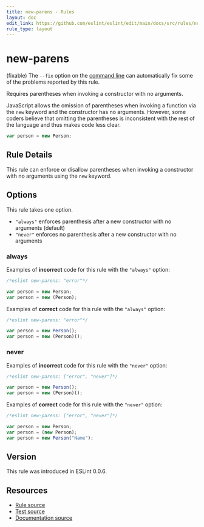 ```yaml
---
title: new-parens - Rules
layout: doc
edit_link: https://github.com/eslint/eslint/edit/main/docs/src/rules/new-parens.md
rule_type: layout
---
```

<!-- Note: No pull requests accepted for this file. See README.md in the root directory for details. -->

# new-parens

(fixable) The `--fix` option on the [command line](../user-guide/command-line-interface#fixing-problems) can automatically fix some of the problems reported by this rule.

Requires parentheses when invoking a constructor with no arguments.

JavaScript allows the omission of parentheses when invoking a function via the `new` keyword and the constructor has no arguments. However, some coders believe that omitting the parentheses is inconsistent with the rest of the language and thus makes code less clear.

```js
var person = new Person;
```

## Rule Details

This rule can enforce or disallow parentheses when invoking a constructor with no arguments using the `new` keyword.

## Options

This rule takes one option.

* `"always"` enforces parenthesis after a new constructor with no arguments (default)
* `"never"` enforces no parenthesis after a new constructor with no arguments

### always

Examples of **incorrect** code for this rule with the `"always"` option:

```js
/*eslint new-parens: "error"*/

var person = new Person;
var person = new (Person);
```

Examples of **correct** code for this rule with the `"always"` option:

```js
/*eslint new-parens: "error"*/

var person = new Person();
var person = new (Person)();
```

### never

Examples of **incorrect** code for this rule with the `"never"` option:

```js
/*eslint new-parens: ["error", "never"]*/

var person = new Person();
var person = new (Person)();
```

Examples of **correct** code for this rule with the `"never"` option:

```js
/*eslint new-parens: ["error", "never"]*/

var person = new Person;
var person = (new Person);
var person = new Person("Name");
```

## Version

This rule was introduced in ESLint 0.0.6.

## Resources

* [Rule source](https://github.com/eslint/eslint/tree/HEAD/lib/rules/new-parens.js)
* [Test source](https://github.com/eslint/eslint/tree/HEAD/tests/lib/rules/new-parens.js)
* [Documentation source](https://github.com/eslint/eslint/tree/HEAD/docs/src/rules/new-parens.md)
